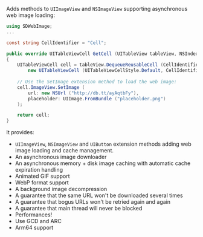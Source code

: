 Adds methods to `UIImageView` and `NSImageView` supporting asynchronous web image loading:

```csharp
using SDWebImage;
...

const string CellIdentifier = "Cell";

public override UITableViewCell GetCell (UITableView tableView, NSIndexPath indexPath)
{
	UITableViewCell cell = tableView.DequeueReusableCell (CellIdentifier) ??
		new UITableViewCell (UITableViewCellStyle.Default, CellIdentifier);
	
	// Use the SetImage extension method to load the web image:
	cell.ImageView.SetImage (
		url: new NSUrl ("http://db.tt/ayAqtbFy"), 
		placeholder: UIImage.FromBundle ("placeholder.png")
	);

	return cell;
}
```

It provides:

 * `UIImageView`, `NSImageView` and `UIButton` extension methods adding web image loading and cache management.
 * An asynchronous image downloader
 * An asynchronous memory + disk image caching with automatic cache expiration handling
 * Animated GIF support
 * WebP format support
 * A background image decompression
 * A guarantee that the same URL won't be downloaded several times
 * A guarantee that bogus URLs won't be retried again and again
 * A guarantee that main thread will never be blocked
 * Performances!
 * Use GCD and ARC
 * Arm64 support
